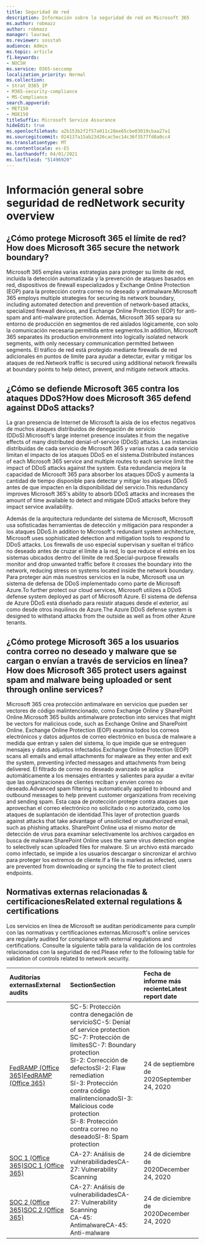 ```yaml
---
title: Seguridad de red
description: Información sobre la seguridad de red en Microsoft 365
ms.author: robmazz
author: robmazz
manager: laurawi
ms.reviewer: sosstah
audience: Admin
ms.topic: article
f1.keywords:
- NOCSH
ms.service: O365-seccomp
localization_priority: Normal
ms.collection:
- Strat_O365_IP
- M365-security-compliance
- MS-Compliance
search.appverid:
- MET150
- MOE150
titleSuffix: Microsoft Service Assurance
hideEdit: true
ms.openlocfilehash: a2b153b2f2f57a011c28ee65cbe03019cbaa27a1
ms.sourcegitcommit: 024137a15ab23d26cac5ec14c36f3577fd8a0cc4
ms.translationtype: MT
ms.contentlocale: es-ES
ms.lasthandoff: 04/01/2021
ms.locfileid: "51496920"
---
```

# <a name="network-security-overview"></a><span data-ttu-id="cf501-103">Información general sobre seguridad de red</span><span class="sxs-lookup"><span data-stu-id="cf501-103">Network security overview</span></span>

## <a name="how-does-microsoft-365-secure-the-network-boundary"></a><span data-ttu-id="cf501-104">¿Cómo protege Microsoft 365 el límite de red?</span><span class="sxs-lookup"><span data-stu-id="cf501-104">How does Microsoft 365 secure the network boundary?</span></span>

<span data-ttu-id="cf501-105">Microsoft 365 emplea varias estrategias para proteger su límite de red, incluida la detección automatizada y la prevención de ataques basados en red, dispositivos de firewall especializados y Exchange Online Protection (EOP) para la protección contra correo no deseado y antimalware.</span><span class="sxs-lookup"><span data-stu-id="cf501-105">Microsoft 365 employs multiple strategies for securing its network boundary, including automated detection and prevention of network-based attacks, specialized firewall devices, and Exchange Online Protection (EOP) for anti-spam and anti-malware protection.</span></span> <span data-ttu-id="cf501-106">Además, Microsoft 365 separa su entorno de producción en segmentos de red aislados lógicamente, con solo la comunicación necesaria permitida entre segmentos.</span><span class="sxs-lookup"><span data-stu-id="cf501-106">In addition, Microsoft 365 separates its production environment into logically isolated network segments, with only necessary communication permitted between segments.</span></span> <span data-ttu-id="cf501-107">El tráfico de red está protegido mediante firewalls de red adicionales en puntos de límite para ayudar a detectar, evitar y mitigar los ataques de red.</span><span class="sxs-lookup"><span data-stu-id="cf501-107">Network traffic is secured using additional network firewalls at boundary points to help detect, prevent, and mitigate network attacks.</span></span>

## <a name="how-does-microsoft-365-defend-against-ddos-attacks"></a><span data-ttu-id="cf501-108">¿Cómo se defiende Microsoft 365 contra los ataques DDoS?</span><span class="sxs-lookup"><span data-stu-id="cf501-108">How does Microsoft 365 defend against DDoS attacks?</span></span>

<span data-ttu-id="cf501-109">La gran presencia de Internet de Microsoft la aísla de los efectos negativos de muchos ataques distribuidos de denegación de servicio (DDoS).</span><span class="sxs-lookup"><span data-stu-id="cf501-109">Microsoft's large internet presence insulates it from the negative effects of many distributed denial-of-service (DDoS) attacks.</span></span> <span data-ttu-id="cf501-110">Las instancias distribuidas de cada servicio de Microsoft 365 y varias rutas a cada servicio limitan el impacto de los ataques DDoS en el sistema.</span><span class="sxs-lookup"><span data-stu-id="cf501-110">Distributed instances of each Microsoft 365 service and multiple routes to each service limit the impact of DDoS attacks against the system.</span></span> <span data-ttu-id="cf501-111">Esta redundancia mejora la capacidad de Microsoft 365 para absorber los ataques DDoS y aumenta la cantidad de tiempo disponible para detectar y mitigar los ataques DDoS antes de que impacten en la disponibilidad del servicio.</span><span class="sxs-lookup"><span data-stu-id="cf501-111">This redundancy improves Microsoft 365's ability to absorb DDoS attacks and increases the amount of time available to detect and mitigate DDoS attacks before they impact service availability.</span></span>

<span data-ttu-id="cf501-112">Además de la arquitectura redundante del sistema de Microsoft, Microsoft usa sofisticadas herramientas de detección y mitigación para responder a los ataques DDoS.</span><span class="sxs-lookup"><span data-stu-id="cf501-112">In addition to Microsoft's redundant system architecture, Microsoft uses sophisticated detection and mitigation tools to respond to DDoS attacks.</span></span> <span data-ttu-id="cf501-113">Los firewalls de uso especial supervisan y sueltan el tráfico no deseado antes de cruzar el límite a la red, lo que reduce el estrés en los sistemas ubicados dentro del límite de red.</span><span class="sxs-lookup"><span data-stu-id="cf501-113">Special-purpose firewalls monitor and drop unwanted traffic before it crosses the boundary into the network, reducing stress on systems located inside the network boundary.</span></span> <span data-ttu-id="cf501-114">Para proteger aún más nuestros servicios en la nube, Microsoft usa un sistema de defensa de DDoS implementado como parte de Microsoft Azure.</span><span class="sxs-lookup"><span data-stu-id="cf501-114">To further protect our cloud services, Microsoft utilizes a DDoS defense system deployed as part of Microsoft Azure.</span></span> <span data-ttu-id="cf501-115">El sistema de defensa de Azure DDoS está diseñado para resistir ataques desde el exterior, así como desde otros inquilinos de Azure.</span><span class="sxs-lookup"><span data-stu-id="cf501-115">The Azure DDoS defense system is designed to withstand attacks from the outside as well as from other Azure tenants.</span></span>

## <a name="how-does-microsoft-365-protect-users-against-spam-and-malware-being-uploaded-or-sent-through-online-services"></a><span data-ttu-id="cf501-116">¿Cómo protege Microsoft 365 a los usuarios contra correo no deseado y malware que se cargan o envían a través de servicios en línea?</span><span class="sxs-lookup"><span data-stu-id="cf501-116">How does Microsoft 365 protect users against spam and malware being uploaded or sent through online services?</span></span>

<span data-ttu-id="cf501-117">Microsoft 365 crea protección antimalware en servicios que pueden ser vectores de código malintencionado, como Exchange Online y SharePoint Online.</span><span class="sxs-lookup"><span data-stu-id="cf501-117">Microsoft 365 builds antimalware protection into services that might be vectors for malicious code, such as Exchange Online and SharePoint Online.</span></span> <span data-ttu-id="cf501-118">Exchange Online Protection (EOP) examina todos los correos electrónicos y datos adjuntos de correo electrónico en busca de malware a medida que entran y salen del sistema, lo que impide que se entreguen mensajes y datos adjuntos infectados.</span><span class="sxs-lookup"><span data-stu-id="cf501-118">Exchange Online Protection (EOP) scans all emails and email attachments for malware as they enter and exit the system, preventing infected messages and attachments from being delivered.</span></span> <span data-ttu-id="cf501-119">El filtrado de correo no deseado avanzado se aplica automáticamente a los mensajes entrantes y salientes para ayudar a evitar que las organizaciones de clientes reciban y envíen correo no deseado.</span><span class="sxs-lookup"><span data-stu-id="cf501-119">Advanced spam filtering is automatically applied to inbound and outbound messages to help prevent customer organizations from receiving and sending spam.</span></span> <span data-ttu-id="cf501-120">Esta capa de protección protege contra ataques que aprovechan el correo electrónico no solicitado o no autorizado, como los ataques de suplantación de identidad.</span><span class="sxs-lookup"><span data-stu-id="cf501-120">This layer of protection guards against attacks that take advantage of unsolicited or unauthorized email, such as phishing attacks.</span></span> <span data-ttu-id="cf501-121">SharePoint Online usa el mismo motor de detección de virus para examinar selectivamente los archivos cargados en busca de malware.</span><span class="sxs-lookup"><span data-stu-id="cf501-121">SharePoint Online uses the same virus detection engine to selectively scan uploaded files for malware.</span></span> <span data-ttu-id="cf501-122">Si un archivo está marcado como infectado, se impide a los usuarios descargar o sincronizar el archivo para proteger los extremos de cliente.</span><span class="sxs-lookup"><span data-stu-id="cf501-122">If a file is marked as infected, users are prevented from downloading or syncing the file to protect client endpoints.</span></span>

## <a name="related-external-regulations--certifications"></a><span data-ttu-id="cf501-123">Normativas externas relacionadas & certificaciones</span><span class="sxs-lookup"><span data-stu-id="cf501-123">Related external regulations & certifications</span></span>

<span data-ttu-id="cf501-124">Los servicios en línea de Microsoft se auditan periódicamente para cumplir con las normativas y certificaciones externas.</span><span class="sxs-lookup"><span data-stu-id="cf501-124">Microsoft's online services are regularly audited for compliance with external regulations and certifications.</span></span> <span data-ttu-id="cf501-125">Consulte la siguiente tabla para la validación de los controles relacionados con la seguridad de red.</span><span class="sxs-lookup"><span data-stu-id="cf501-125">Please refer to the following table for validation of controls related to network security.</span></span>

| <span data-ttu-id="cf501-126">**Auditorías externas**</span><span class="sxs-lookup"><span data-stu-id="cf501-126">**External audits**</span></span> | <span data-ttu-id="cf501-127">**Section**</span><span class="sxs-lookup"><span data-stu-id="cf501-127">**Section**</span></span> | <span data-ttu-id="cf501-128">**Fecha de informe más reciente**</span><span class="sxs-lookup"><span data-stu-id="cf501-128">**Latest report date**</span></span> |
|:--------------------|:------------|:-----------------------|
| [<span data-ttu-id="cf501-129">FedRAMP (Office 365)</span><span class="sxs-lookup"><span data-stu-id="cf501-129">FedRAMP (Office 365)</span></span>](https://compliance.microsoft.com/compliancemanager) | <span data-ttu-id="cf501-130">SC-5: Protección contra denegación de servicio</span><span class="sxs-lookup"><span data-stu-id="cf501-130">SC-5: Denial of service protection</span></span> <br> <span data-ttu-id="cf501-131">SC-7: Protección de límites</span><span class="sxs-lookup"><span data-stu-id="cf501-131">SC-7: Boundary protection</span></span> <br> <span data-ttu-id="cf501-132">SI-2: Corrección de defectos</span><span class="sxs-lookup"><span data-stu-id="cf501-132">SI-2: Flaw remediation</span></span> <br> <span data-ttu-id="cf501-133">SI-3: Protección contra código malintencionado</span><span class="sxs-lookup"><span data-stu-id="cf501-133">SI-3: Malicious code protection</span></span> <br> <span data-ttu-id="cf501-134">SI-8: Protección contra correo no deseado</span><span class="sxs-lookup"><span data-stu-id="cf501-134">SI-8: Spam protection</span></span> | <span data-ttu-id="cf501-135">24 de septiembre de 2020</span><span class="sxs-lookup"><span data-stu-id="cf501-135">September 24, 2020</span></span> |
| [<span data-ttu-id="cf501-136">SOC 1 (Office 365)</span><span class="sxs-lookup"><span data-stu-id="cf501-136">SOC 1 (Office 365)</span></span>](https://servicetrust.microsoft.com/ViewPage/MSComplianceGuideV3?command=Download&downloadType=Document&downloadId=90df3f9c-3aaf-4dbf-99d0-ca9f2991721b&tab=7027ead0-3d6b-11e9-b9e1-290b1eb4cdeb&docTab=7027ead0-3d6b-11e9-b9e1-290b1eb4cdeb_SOC_%2F_SSAE_16_Reports) | <span data-ttu-id="cf501-137">CA-27: Análisis de vulnerabilidades</span><span class="sxs-lookup"><span data-stu-id="cf501-137">CA-27: Vulnerability Scanning</span></span> | <span data-ttu-id="cf501-138">24 de diciembre de 2020</span><span class="sxs-lookup"><span data-stu-id="cf501-138">December 24, 2020</span></span> |
| [<span data-ttu-id="cf501-139">SOC 2 (Office 365)</span><span class="sxs-lookup"><span data-stu-id="cf501-139">SOC 2 (Office 365)</span></span>](https://servicetrust.microsoft.com/ViewPage/MSComplianceGuideV3?command=Download&downloadType=Document&downloadId=a73c1738-7892-42b7-acd3-87b6371c53f6&tab=7027ead0-3d6b-11e9-b9e1-290b1eb4cdeb&docTab=7027ead0-3d6b-11e9-b9e1-290b1eb4cdeb_SOC_%2F_SSAE_16_Reports) | <span data-ttu-id="cf501-140">CA-27: Análisis de vulnerabilidades</span><span class="sxs-lookup"><span data-stu-id="cf501-140">CA-27: Vulnerability Scanning</span></span> <br> <span data-ttu-id="cf501-141">CA-45: Antimalware</span><span class="sxs-lookup"><span data-stu-id="cf501-141">CA-45: Anti-malware</span></span> | <span data-ttu-id="cf501-142">24 de diciembre de 2020</span><span class="sxs-lookup"><span data-stu-id="cf501-142">December 24, 2020</span></span> |